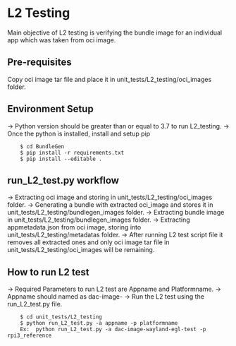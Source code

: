 # L2 Testing
Main objective of L2 testing is verifying the bundle image for an individual app which was taken from oci image.

## Pre-requisites
Copy oci image tar file and place it in unit_tests/L2_testing/oci_images folder.

## Environment Setup
-> Python version should be greater than or equal to 3.7 to run L2_testing.
-> Once the python is installed, install and setup pip
```console
    $ cd BundleGen
    $ pip install -r requirements.txt
    $ pip install --editable .
```

## run_L2_test.py workflow
-> Extracting oci image and storing in unit_tests/L2_testing/oci_images folder.
-> Generating a bundle with extracted oci_image and stores it in unit_tests/L2_testing/bundlegen_images folder.
-> Extracting bundle image in unit_tests/L2_testing/bundlegen_images folder.
-> Extracting appmetadata.json from oci image, storing into unit_tests/L2_testing/metadatas folder.
-> After running L2 test script file it removes all extracted ones and only oci image tar file in unit_tests/L2_testing/oci_images will be remaining.

## How to run L2 test
-> Required Parameters to run L2 test are Appname and Platformname.
-> Appname should named as dac-image-<Appname>
-> Run the L2 test using the run_L2_test.py file.
```console
    $ cd unit_tests/L2_testing
    $ python run_L2_test.py -a appname -p platformname
    Ex:  python run_L2_test.py -a dac-image-wayland-egl-test -p rpi3_reference
```